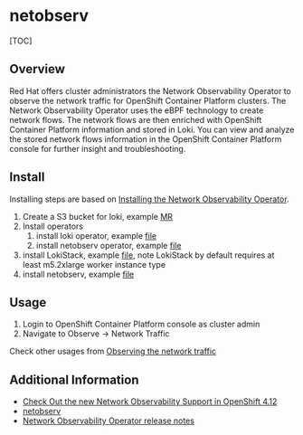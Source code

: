 # netobserv

[TOC]

## Overview

Red Hat offers cluster administrators the Network Observability Operator to observe the network traffic for OpenShift Container Platform clusters.
The Network Observability Operator uses the eBPF technology to create network flows.
The network flows are then enriched with OpenShift Container Platform information and stored in Loki.
You can view and analyze the stored network flows information in the OpenShift Container Platform console for further insight and troubleshooting.

## Install

Installing steps are based on [Installing the Network Observability Operator](https://docs.openshift.com/container-platform/4.13/networking/network_observability/installing-operators.html).

1. Create a S3 bucket for loki, example [MR](https://gitlab.cee.redhat.com/service/app-interface/-/merge_requests/76006)
1. Install operators
    1. install loki operator, example [file](https://gitlab.cee.redhat.com/service/app-interface/blob/69679c0f7cd91dd6444d9497b034fb092f7c7c40/data/openshift/appsres03ue1/namespaces/openshift-operators-redhat.yaml)
    1. install netobserv operator, example [file](https://gitlab.cee.redhat.com/service/app-interface/blob/d707a5351fc72c29dd5c6a6e14dfab99e9395fff/data/openshift/appsres03ue1/namespaces/openshift-operators.yaml#L25)
1. install LokiStack, example [file](https://gitlab.cee.redhat.com/service/app-interface/blob/600784e9ff6a3a96e50f5c9a4b4ff59dc59f9214/data/services/observability/cicd/saas/saas-loki-for-netobserv.yaml#L64), note LokiStack by default requires at least m5.2xlarge worker instance type
1. install netobserv, example [file](https://gitlab.cee.redhat.com/service/app-interface/blob/600784e9ff6a3a96e50f5c9a4b4ff59dc59f9214/data/services/observability/cicd/saas/saas-netobserv.yaml#L32)

## Usage

1. Login to OpenShift Container Platform console as cluster admin
2. Navigate to Observe -> Network Traffic

Check other usages from [Observing the network traffic](https://docs.openshift.com/container-platform/4.13/networking/network_observability/observing-network-traffic.html)


## Additional Information

- [Check Out the new Network Observability Support in OpenShift 4.12](https://cloud.redhat.com/blog/check-out-the-new-network-observability-support-in-openshift-4.12)
- [netobserv](https://github.com/netobserv)
- [Network Observability Operator release notes](https://docs.openshift.com/container-platform/4.13/networking/network_observability/network-observability-operator-release-notes.html)
